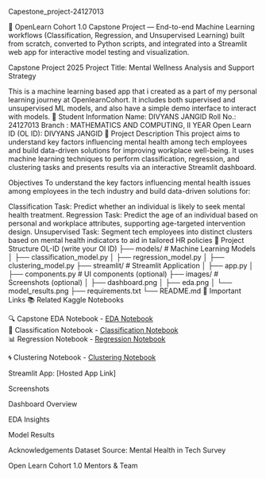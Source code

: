 Capestone_project-24127013

🚀 OpenLearn Cohort 1.0 Capstone Project — End-to-end Machine Learning workflows (Classification, Regression, and Unsupervised Learning) built from scratch, converted to Python scripts, and integrated into a Streamlit web app for interactive model testing and visualization.

Capstone Project 2025
Project Title: Mental Wellness Analysis and Support Strategy

This is a machine learning based app that i created as a part of my personal learning journey at OpenlearnCohort. It includes both supervised and unsupervised ML models, and also have a simple demo interface to interact with models.
🧾 Student Information
Name: DIVYANS JANGID
Roll No.: 24127013
Branch : MATHEMATICS AND COMPUTING, II YEAR
Open Learn ID (OL ID):  DIVYANS JANGID
📝 Project Description
This project aims to understand key factors influencing mental health among tech employees and build data-driven solutions for improving workplace well-being. It uses machine learning techniques to perform classification, regression, and clustering tasks and presents results via an interactive Streamlit dashboard.

Objectives
To understand the key factors influencing mental health issues among employees in the tech industry and build data-driven solutions for:

Classification Task: Predict whether an individual is likely to seek mental health treatment.
Regression Task: Predict the age of an individual based on personal and workplace attributes, supporting age-targeted intervention design.
Unsupervised Task: Segment tech employees into distinct clusters based on mental health indicators to aid in tailored HR policies
📂 Project Structure
OL-ID (write your Ol ID)
├── models/ # Machine Learning Models
│ ├── classification\_model.py
│ ├── regression\_model.py
│ ├── clustering\_model.py
├── streamlit/ # Streamlit Application
│ ├── app.py
│ ├── components.py # UI components (optional)
├── images/ # Screenshots (optional)
│ ├── dashboard.png
│ ├── eda.png
│ └── model\_results.png
├── requirements.txt
└── README.md
🔗 Important Links
📚 Related Kaggle Notebooks

🔍 Capstone EDA Notebook - [EDA Notebook](https://www.kaggle.com/code/divyans023/capestone-eda-mental-health)  
🤖 Classification Notebook - [Classification Notebook](https://www.kaggle.com/code/divyans023/classification-notebook)  
📊 Regression Notebook - [Regression Notebook](https://www.kaggle.com/code/divyans023/regression-notebook) 

🌀 Clustering Notebook  - [Clustering Notebook](https://www.kaggle.com/code/divyans023/unsupervised-notebook)

Streamlit App: [Hosted App Link]

Screenshots

Dashboard Overview

EDA Insights

Model Results

Acknowledgements
Dataset Source: Mental Health in Tech Survey

Open Learn Cohort 1.0 Mentors & Team
